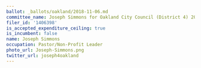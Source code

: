 ```yaml
---
ballot: _ballots/oakland/2018-11-06.md
committee_name: Joseph Simmons for Oakland City Council (District 4) 2018
filer_id: '1406398'
is_accepted_expenditure_ceiling: true
is_incumbent: false
name: Joseph Simmons
occupation: Pastor/Non-Profit Leader
photo_url: Joseph-Simmons.png
twitter_url: joseph4oakland
---
```


